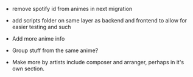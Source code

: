  * remove spotify id from animes in next migration

 * add scripts folder on same layer as backend and frontend to allow for easier testing and such

 * Add more anime info

 * Group stuff from the same anime?

 * Make more by artists include composer and arranger, perhaps in it's own section.